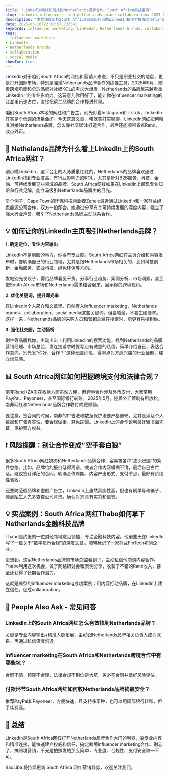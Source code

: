 ```yaml
---
title: "LinkedIn网红如何找到Netherlands品牌合作：South Africa实战指南"
slug: linkedin-influencers-find-netherlands-brand-collaborations-2025-05-16
description: "本文深度剖析South Africa网红如何借助LinkedIn精准对接Netherlands品牌，实现高效influencer marketing合作，助力你玩转跨境社媒营销大潮。"
date: 2025-05-16T22:10:57.733541
keywords: influencer marketing, LinkedIn, Netherlands brands, collaboration, social media
tags:
- influencer marketing
- LinkedIn
- Netherlands brands
- collaboration
- social media
showToc: true
---
```


LinkedIn对于咱们South Africa的网红和营销人来说，不只是职业社交的地盘，更是打开国际市场，特别是瞄准Netherlands品牌合作的绝佳工具。2025年5月，随着跨境电商和全球品牌对社媒KOL的需求大爆发，Netherlands的品牌越来越看重LinkedIn上的专业影响力。这玩意儿你用好了，能让你在influencer marketing的江湖里迅速占位，直接把荷兰品牌的合作揽进怀里。

咱们South Africa本地的网红和广告主，别光盯着Instagram和TikTok，LinkedIn其实是个低调的流量金矿。今天这篇文章，咱就实打实聊聊，LinkedIn网红如何精准对接Netherlands品牌，怎么靠社交媒体打造合作，最后还能顺带省点Rand，收点外币。

## 📢 Nethelands品牌为什么看上LinkedIn上的South Africa网红？

别小瞧LinkedIn，这平台上的人脉质量杠杠的。Netherlands的品牌喜欢通过LinkedIn找到专业度高、有行业影响力的KOL，尤其是针对B2B服务、科技、金融、可持续发展这些领域的品牌。South Africa网红如果在LinkedIn上展现专业知识和行业见解，能立马吸引Netherlands品牌主的目光。

举个例子，Cape Town的环保科技创业者Zanele最近通过LinkedIn和一家荷兰绿色能源公司合作，双方一拍即合。她通过分享有关可持续发展的深度内容，建立了强大行业声誉，吸引了Netherlands品牌主动联系合作。

## 💡 如何让你的LinkedIn主页吸引Netherlands品牌？

**1. 确定定位，专注内容输出**

LinkedIn不是刷脸的地方，你得有专业度。South Africa网红在主页介绍和内容发布时，要明确自己的行业领域，尤其是跟Netherlands市场相关的，比如科技创新、金融服务、农业科技、绿色环保等方向。

发帖别光发段子，得给品牌看见干货。分享行业趋势、案例分析、市场洞察，甚至把South Africa市场和Netherlands需求结合起来，展示你的跨境视角。

**2. 优化关键词，提升曝光率**

在LinkedIn个人简介和文章里，自然嵌入influencer marketing、Netherlands brands、collaboration、social media这些关键词，但要顺溜，不要生硬硬塞。这样一来，Netherlands品牌的采购人员和营销总监在搜索时，能更容易搜到你。

**3. 强化社交圈，主动搭桥**

别坐等品牌找你，主动出击！利用LinkedIn的搜索功能，找到Netherlands的品牌营销经理、市场总监，发连接请求时要写点有诚意的私信，简单介绍自己，表达合作意向。别光发“你好，合作？”这种无脑消息，得聊点对方感兴趣的行业话题，建立信任感。

## 📊 South Africa网红如何把握跨境支付和法律合规？

南非Rand (ZAR)在收款方面虽然方便，但跨境合作涉及外币支付，大家常用PayPal、Payoneer，甚至国际银行转账。2025年5月，随着外汇管制有所放松，南非网红和Netherlands品牌合作收付款更顺畅。

要注意，签合同的时候，南非的广告法和数据保护法要严格遵守。尤其是涉及个人数据和广告真实性，要合规做事，避免踩雷。LinkedIn上的合作谈判最好留书面凭证，保护双方权益。

## ❗ 风险提醒：别让合作变成“空手套白狼”

很多South Africa网红初次和Netherlands品牌合作，容易被各种“虚头巴脑”的条件忽悠。比如，品牌给的报价低得离谱，或者合作内容模糊不清，最后自己白忙活。建议签订详细的合同，明确合作周期、内容产出形式、支付节点，最好有阶段性验收。

还要防范假品牌和虚假广告主，LinkedIn上虽然真实性高，但也有刷单号和骗子，碰到陌生人先多查查公司背景，确认对方真有实力和信誉。

## 💡 实战案例：South Africa网红Thabo如何拿下Netherlands金融科技品牌

Thabo是约堡的一位财经领域意见领袖，专注金融科技内容。他前些天在LinkedIn写了一篇关于“数字货币合规”的深度文章，顺带标记了一家荷兰FinTech初创企业。

没想到，这家Netherlands品牌的市场总监看到了，主动私信他商谈内容合作。Thabo利用这次机会，做了网络研讨会和案例分享，收获了不错的Rand收入，甚至还获得了长期合作潜力。

这就是典型的influencer marketing成功案例：用内容打动品牌，在LinkedIn上建立信任，促成collaboration。

## 🤔 People Also Ask - 常见问答

### LinkedIn上的South Africa网红怎么有效找到Netherlands品牌？

关键是专业内容输出+精准人脉拓展，主动跟Netherlands品牌相关负责人成为联系，再通过私信深度沟通。

### influencer marketing在South Africa和Netherlands跨境合作中有哪些坑？

合同不清、预算不合理、法律合规不到位是大坑，务必签合同并做好风险评估。

### 付款环节South Africa网红如何收Netherlands品牌钱最安全？

推荐PayPal和Payoneer，方便快速，且支持多币种，也可以用国际银行转账，但手续费高。

## 📢 总结

LinkedIn是South Africa网红打开Netherlands品牌合作大门的利器，靠专业内容和精准连接，能快速建立权威和信任，搞定跨境influencer marketing合作。别忘了，搞跨境营销，不光是拍照发帖那么简单，专业度、合规性、支付安全缺一不可。

BaoLiba 将持续更新 South Africa 网红营销趋势，欢迎关注我们。